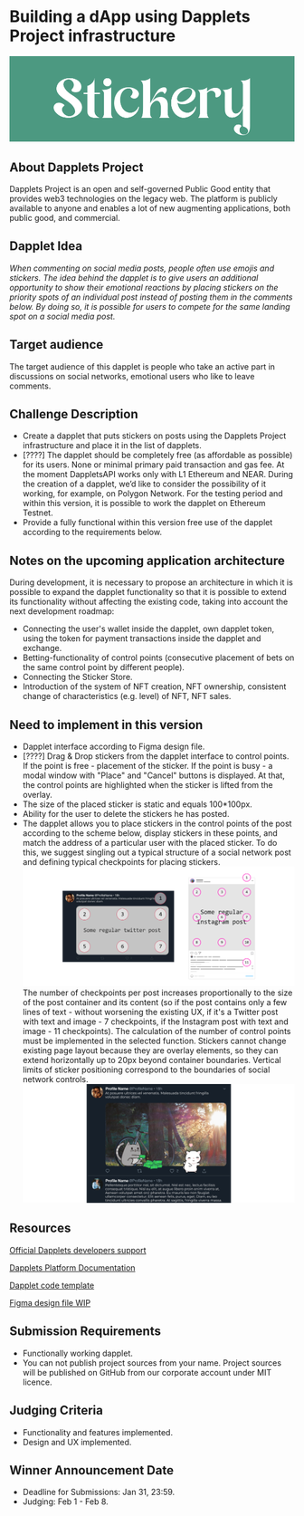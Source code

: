 # Building a dApp using Dapplets Project infrastructure
![](https://github.com/RidgeRock/stickery/blob/3a2f360da2ca06f0a91c0d9be32ae79db70ee70c/GitcoinImages/Logo.png)

## About Dapplets Project

Dapplets Project is an open and self-governed Public Good entity that provides web3 technologies on the legacy web. The platform is publicly available to anyone and enables a lot of new augmenting applications, both public good, and commercial.

## Dapplet Idea

*When commenting on social media posts, people often use emojis and stickers. The idea behind the dapplet is to give users an additional opportunity to show their emotional reactions by placing stickers on the priority spots of an individual post instead of posting them in the comments below. By doing so, it is possible for users to compete for the same landing spot on a social media post.*

## Target audience

The target audience of this dapplet is people who take an active part in discussions on social networks, emotional users who like to leave comments.

## Challenge Description

* Create a dapplet that puts stickers on posts using the Dapplets Project infrastructure and place it in the list of dapplets.
* [????] The dapplet should be completely free (as affordable as possible) for its users. None or minimal primary paid transaction and gas fee. At the moment DappletsAPI works only with L1 Ethereum and NEAR. During the creation of a dapplet, we’d like to consider the possibility of it working, for example, on Polygon Network. For the testing period and within this version, it is possible to work the dapplet on Ethereum Testnet.
* Provide a fully functional within this version free use of the dapplet according to the requirements below.

## Notes on the upcoming application architecture

During development, it is necessary to propose an architecture in which it is possible to expand the dapplet functionality so that it is possible to extend its functionality without affecting the existing code, taking into account the next development roadmap:

* Connecting the user's wallet inside the dapplet, own dapplet token, using the token for payment transactions inside the dapplet and exchange.
* Betting-functionality of control points (consecutive placement of bets on the same control point by different people).
* Connecting the Sticker Store.
* Introduction of the system of NFT creation, NFT ownership, consistent change of characteristics (e.g. level) of NFT, NFT sales.

## Need to implement in this version

* Dapplet interface according to Figma design file.
* [????] Drag & Drop stickers from the dapplet interface to control points. If the point is free - placement of the sticker. If the point is busy - a modal window with "Place" and "Cancel" buttons is displayed. At that, the control points are highlighted when the sticker is lifted from the overlay.
* The size of the placed sticker is static and equals 100*100px.
* Ability for the user to delete the stickers he has posted.
* The dapplet allows you to place stickers in the control points of the post according to the scheme below, display stickers in these points, and match the address of a particular user with the placed sticker. To do this, we suggest singling out a typical structure of a social network post and defining typical checkpoints for placing stickers.
![](https://github.com/RidgeRock/stickery/blob/3a2f360da2ca06f0a91c0d9be32ae79db70ee70c/GitcoinImages/Points.png "Twitter and Instagram scheme")
The number of checkpoints per post increases proportionally to the size of the post container and its content (so if the post contains only a few lines of text - without worsening the existing UX, if it's a Twitter post with text and image - 7 checkpoints, if the Instagram post with text and image - 11 checkpoints). The calculation of the number of control points must be implemented in the selected function. Stickers cannot change existing page layout because they are overlay elements, so they can extend horizontally up to 20px beyond container boundaries. Vertical limits of sticker positioning correspond to the boundaries of social network controls.
![](https://github.com/RidgeRock/stickery/blob/98bc1c71c7ba859e2ca750744e925afab84aab9b/GitcoinImages/Example.png "Working dapplet example")

## Resources

  [Official Dapplets developers support](https://discord.gg/MeccGNcd)
  
  [Dapplets Platform Documentation](https://docs.dapplets.org/docs)
  
  [Dapplet code template](https://github.com/dapplets/dapplet-template)
  
  [Figma design file WIP](https://www.figma.com/file/OIu6K277H1AfVlTJbBqQm7/Stickery_UI?node-id=0%3A1)
  
## Submission Requirements

* Functionally working dapplet.
* You can not publish project sources from your name. Project sources will be published on GitHub from our corporate account under MIT licence.

## Judging Criteria

* Functionality and features implemented.
* Design and UX implemented.

## Winner Announcement Date

* Deadline for Submissions: Jan 31, 23:59.
* Judging: Feb 1 - Feb 8.
